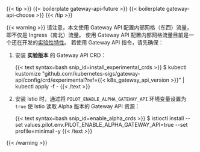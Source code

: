 ---
---
{{< tip >}}
{{< boilerplate gateway-api-future >}}
{{< boilerplate gateway-api-choose >}}
{{< /tip >}}

{{< warning >}}
请注意，本文使用 Gateway API 配置内部网格（东西）流量，即不仅是 Ingress（南北）流量。
使用 Gateway API 配置内部网格流量目前是一个还在开发的[实验性特性](https://gateway-api.sigs.k8s.io/geps/overview/#status)。
若使用 Gateway API 指令，请先确保：

1) 安装 **实验版本** 的 Gateway API CRD：

    {{< text syntax=bash snip_id=install_experimental_crds >}}
    $ kubectl kustomize "github.com/kubernetes-sigs/gateway-api/config/crd/experimental?ref={{< k8s_gateway_api_version >}}" | kubectl apply -f -
    {{< /text >}}

2) 安装 Istio 时，通过将 `PILOT_ENABLE_ALPHA_GATEWAY_API`
    环境变量设置为 `true` 使 Istio 读取 Alpha 版本的 Gateway API 资源：

    {{< text syntax=bash snip_id=enable_alpha_crds >}}
    $ istioctl install --set values.pilot.env.PILOT_ENABLE_ALPHA_GATEWAY_API=true --set profile=minimal -y
    {{< /text >}}

{{< /warning >}}
